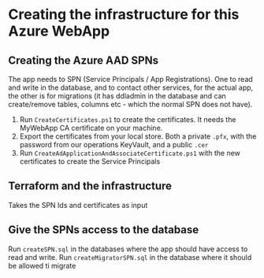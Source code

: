 # Creating the infrastructure for this Azure WebApp

## Creating the Azure AAD SPNs

The app needs to SPN (Service Principals / App Registrations). One to read and write in the database, and to contact other services, for the actual app, the other is for migrations (it has ddladmin in the database and can create/remove tables, columns etc - which the normal SPN does not have).

1. Run `CreateCertificates.ps1` to create the certificates. It needs the MyWebApp CA certificate on your machine.
1. Export the certificates from your local store. Both a private `.pfx`, with the password from our operations KeyVault, and a public `.cer`
1. Run `CreateAdApplicationAndAssociateCertificate.ps1` with the new certificates to create the Service Principals

## Terraform and the infrastructure

Takes the SPN Ids and certificates as input

## Give the SPNs access to the database

Run `createSPN.sql` in the databases where the app should have access to read and write. Run `createMigratorSPN.sql` in the database where it should be allowed ti migrate